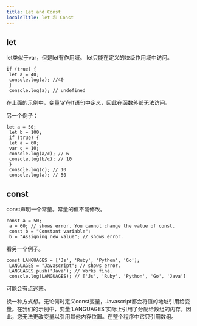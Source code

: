 ```yaml
---
title: Let and Const
localeTitle: let 和 Const
---
```

## let

let类似于var，但是let有作用域。 let只能在定义的块级作用域中访问。
```
if (true) { 
 let a = 40; 
 console.log(a); //40 
 } 
 console.log(a); // undefined 
```

在上面的示例中，变量'a'在If语句中定义，因此在函数外部无法访问。

另一个例子：
```
let a = 50; 
 let b = 100; 
 if (true) { 
 let a = 60; 
 var c = 10; 
 console.log(a/c); // 6 
 console.log(b/c); // 10 
 } 
 console.log(c); // 10 
 console.log(a); // 50 
```

## const

const声明一个常量。常量的值不能修改。
```
const a = 50; 
 a = 60; // shows error. You cannot change the value of const. 
 const b = "Constant variable"; 
 b = "Assigning new value"; // shows error. 
```

看另一个例子。
```
const LANGUAGES = ['Js', 'Ruby', 'Python', 'Go']; 
 LANGUAGES = "Javascript"; // shows error. 
 LANGUAGES.push('Java'); // Works fine. 
 console.log(LANGUAGES); // ['Js', 'Ruby', 'Python', 'Go', 'Java'] 
```

可能会有点迷惑。

换一种方式想。无论何时定义const变量，Javascript都会将值的地址引用给变量。在我们的示例中，变量'LANGUAGES'实际上引用了分配给数组的内存。因此，您无法更改变量以引用其他内存位置。在整个程序中它只引用数组。
